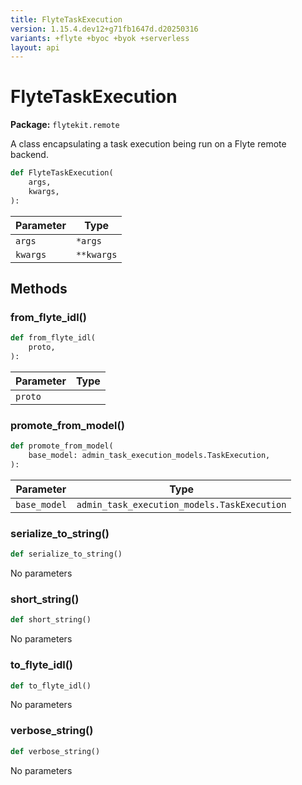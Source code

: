```yaml
---
title: FlyteTaskExecution
version: 1.15.4.dev12+g71fb1647d.d20250316
variants: +flyte +byoc +byok +serverless
layout: api
---
```


# FlyteTaskExecution

**Package:** `flytekit.remote`

A class encapsulating a task execution being run on a Flyte remote backend.


```python
def FlyteTaskExecution(
    args,
    kwargs,
):
```
| Parameter | Type |
|-|-|
| `args` | ``*args`` |
| `kwargs` | ``**kwargs`` |
## Methods

### from_flyte_idl()

```python
def from_flyte_idl(
    proto,
):
```
| Parameter | Type |
|-|-|
| `proto` |  |
### promote_from_model()

```python
def promote_from_model(
    base_model: admin_task_execution_models.TaskExecution,
):
```
| Parameter | Type |
|-|-|
| `base_model` | `admin_task_execution_models.TaskExecution` |
### serialize_to_string()

```python
def serialize_to_string()
```
No parameters
### short_string()

```python
def short_string()
```
No parameters
### to_flyte_idl()

```python
def to_flyte_idl()
```
No parameters
### verbose_string()

```python
def verbose_string()
```
No parameters
